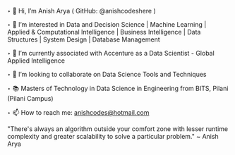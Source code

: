 ‣ 👋 Hi, I’m Anish Arya ( GitHub: @anishcodeshere )

‣ 👀 I’m interested in Data and Decision Science | Machine Learning | Applied & Computational Intelligence | Business Intelligence | Data Structures | System Design | Database Management

‣ 🌱 I’m currently associated with Accenture as a Data Scientist - Global Applied Intelligence

‣ 💞️ I’m looking to collaborate on Data Science Tools and Techniques

‣ 📚 Masters of Technology in Data Science in Engineering from BITS, Pilani (Pilani Campus)

‣ 📫 How to reach me: anishcodes@hotmail.com

"There's always an algorithm outside your comfort zone with lesser runtime complexity and greater scalability to solve a particular problem." ~ Anish Arya
